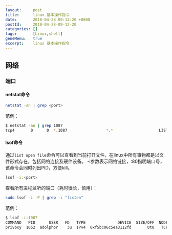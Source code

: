 ```yaml
---
layout:     post
title:      linux 基本操作指令
date:       2018-04-28 09:12:20 +0800
postId:     2018-04-28-09-12-20
categories: []
tags:       [Linux,shell]
geneMenu:   true
excerpt:    linux 基本操作指令
---
```


## 网络

### 端口

#### netstat命令
```bash
netstat -an | grep <port>
```

范例：

```bash
$ netstat -an | grep 1087
tcp4       0      0  *.1087                 *.*                    LISTEN    
```

#### lsof命令 

通过`list open file`命令可以查看到当前打开文件，在linux中所有事物都是以文件形式存在，包括网络连接及硬件设备。
-i参数表示网络链接，:80指明端口号，该命令会同时列出PID，方便kill。

```bash
lsof -i:<port>
```

查看所有进程监听的端口（耗时很长，慎用）：
```bash
sudo lsof -i -P | grep -i "listen"
```

范例：
```bash
$ lsof -i:1087
COMMAND   PID      USER   FD   TYPE              DEVICE  SIZE/OFF  NODE  NAME
privoxy  1052  adolphor    3u  IPv4  0xf5bc06c5ea3112fd       0t0   TCP  *:cplscrambler-in (LISTEN)
```

